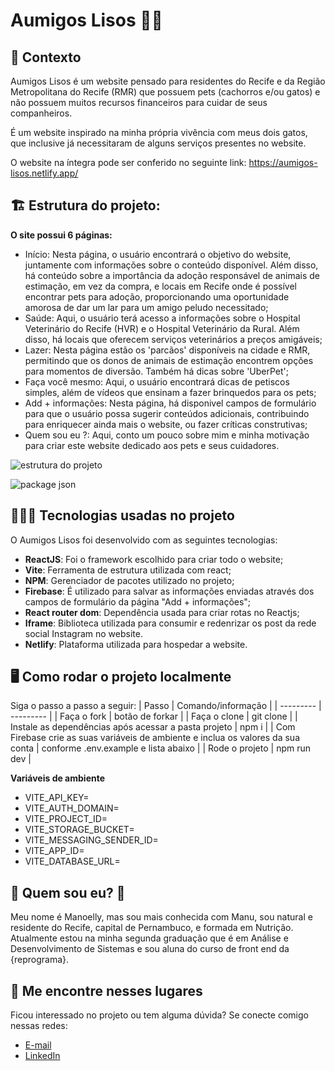 
# Aumigos Lisos 🐶🐱

## 🏁 Contexto

Aumigos Lisos é um website pensado para residentes do Recife e da Região Metropolitana do Recife (RMR) que possuem pets (cachorros e/ou gatos) e não possuem muitos recursos financeiros para cuidar de seus companheiros.

É um website inspirado na minha própria vivência com meus dois gatos, que inclusive já necessitaram de alguns serviços presentes no website.

O website na íntegra pode ser conferido no seguinte link: https://aumigos-lisos.netlify.app/

## 🏗️ Estrutura do projeto:

**O site possui 6 páginas:**

- Início: Nesta página, o usuário encontrará o objetivo do website, juntamente com informações sobre o conteúdo disponível. Além disso, há conteúdo sobre a importância da adoção responsável de animais de estimação, em vez da compra, e locais em Recife onde é possível encontrar pets para adoção, proporcionando uma oportunidade amorosa de dar um lar para um amigo peludo necessitado;
- Saúde: Aqui, o usuário terá acesso a informações sobre o Hospital Veterinário do Recife (HVR) e o Hospital Veterinário da Rural. Além disso, há locais que oferecem serviços veterinários a preços amigáveis;
- Lazer: Nesta página estão os 'parcãos' disponíveis na cidade e RMR, permitindo que os donos de animais de estimação encontrem opções para momentos de diversão. Também há dicas sobre 'UberPet';
- Faça você mesmo: Aqui, o usuário encontrará dicas de petiscos simples, além de vídeos que ensinam a fazer brinquedos para os pets;
- Add + informações: Nesta página, há disponivel campos de formulário para que o usuário possa sugerir conteúdos adicionais, contribuindo para enriquecer ainda mais o website, ou fazer críticas construtivas;
- Quem sou eu ?: Aqui, conto um pouco sobre mim e minha motivação para criar este website dedicado aos pets e seus cuidadores.

![estrutura do projeto](https://github.com/ManoellyBernardo/projeto-final-reprograma-aumigos-lisos/assets/101145105/625d7ff1-453a-4a2e-9f41-63901227422e)

![package json](https://github.com/ManoellyBernardo/projeto-final-reprograma-aumigos-lisos/assets/101145105/a3f168c7-0ca2-47c6-90e5-ab06d26058dd)

## 👩🏻‍💻 Tecnologias usadas no projeto

O Aumigos Lisos foi desenvolvido com as seguintes tecnologias:

- **ReactJS**: Foi o framework escolhido para criar todo o website;
- **Vite**: Ferramenta de estrutura utilizada com react;
- **NPM**: Gerenciador de pacotes utilizado no projeto;
- **Firebase**: É utilizado para salvar as informações enviadas através dos campos de formulário da página "Add + informações";
- **React router dom**: Dependência usada para criar rotas no Reactjs;
- **Iframe**: Biblioteca utilizada para consumir e redenrizar os post da rede social Instagram no website.
- **Netlify**: Plataforma utilizada para hospedar a website.
 
## 🖥️ Como rodar o projeto localmente
Siga o passo a passo a seguir:
| Passo | Comando/informação |
| --------- | --------- |
| Faça o fork	| botão de forkar |
| Faça o clone	| git clone |
| Instale as dependências após acessar a pasta projeto | npm i |
| Com Firebase crie as suas variáveis de ambiente e inclua os valores da sua conta | conforme .env.example e lista abaixo |
| Rode o projeto | npm run dev |

**Variáveis de ambiente**

- VITE_API_KEY=
- VITE_AUTH_DOMAIN=
- VITE_PROJECT_ID=
- VITE_STORAGE_BUCKET=
- VITE_MESSAGING_SENDER_ID=
- VITE_APP_ID=
- VITE_DATABASE_URL=

## 💖 Quem sou eu? 💖

Meu nome é Manoelly, mas sou mais conhecida com Manu, sou natural e residente do Recife, capital de Pernambuco, e formada em Nutrição. Atualmente estou na minha segunda graduação que é em Análise e Desenvolvimento de Sistemas e sou aluna do curso de front end da {reprograma}.

## 📱 Me encontre nesses lugares

Ficou interessado no projeto ou tem alguma dúvida? Se conecte comigo nessas redes:

- [E-mail](manoellymaria@gmail.com)
- [LinkedIn](https://www.linkedin.com/in/manoellybernardo)
